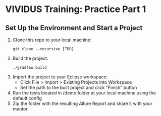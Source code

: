 # VIVIDUS Training: Practice Part 1

## Set Up the Environment and Start a Project

1.	Clone this repo to your local machine:
    ```shell
    git clone --recursive [TBD]
    ```
2.	Build the project:
    ```shell
    ./gradlew build
    ```
3.	Import the project to your Eclipse workspace:
    - Click File > Import > Existing Projects into Workspace
    - Set the path to the built project and click "Finish" button
4.	Run the tests located in /demo folder at your local machine using the default config
5.	Zip the folder with the resulting Allure Report and share it with your mentor
